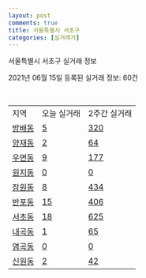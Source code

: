 ```yaml
---
layout: post
comments: true
title: 서울특별시 서초구
categories: [실거래가]
---
```


서울특별시 서초구 실거래 정보

2021년 06월 15일 등록된 실거래 정보: 60건

<script type="text/javascript">
  google.charts.load('current', {'packages':['corechart']});
  google.charts.setOnLoadCallback(drawChart);

  function drawChart() {
    var data = google.visualization.arrayToDataTable([['거래일', '매매', '전월세', '전매'], ['2021-03', 1, 3, 0], ['2021-04', 8, 5, 0], ['2021-05', 5, 15, 0], ['2021-06', 1, 1, 0], ['2021-02', 0, 3, 0]]);

    var options = {
      title: '최근 2개월간 거래량 추이',
      legend: { position: 'bottom' }
    };

    var chart = new google.visualization.LineChart(document.getElementById('columnchart_material'));
    chart.draw(data, (options));
  }
</script>

<div id="columnchart_material" style="width: 450px; margin-left: -35px"></div>
<br>
<table class="sortable">
  <tr>
    <td>지역</td>
    <td>오늘 실거래</td>
    <td>2주간 실거래</td>
  </tr>

  
  <tr class="item">
    <td><a href="1165010100.html">방배동</a></td>
    <td><a href="1165010100.html">5</a></td>
    <td><a href="1165010100.html">320</a></td>
  </tr>
    

  <tr class="item">
    <td><a href="1165010200.html">양재동</a></td>
    <td><a href="1165010200.html">2</a></td>
    <td><a href="1165010200.html">64</a></td>
  </tr>
    

  <tr class="item">
    <td><a href="1165010300.html">우면동</a></td>
    <td><a href="1165010300.html">9</a></td>
    <td><a href="1165010300.html">177</a></td>
  </tr>
    

  <tr class="item">
    <td><a href="1165010400.html">원지동</a></td>
    <td><a href="1165010400.html">0</a></td>
    <td><a href="1165010400.html">0</a></td>
  </tr>
    

  <tr class="item">
    <td><a href="1165010600.html">잠원동</a></td>
    <td><a href="1165010600.html">8</a></td>
    <td><a href="1165010600.html">434</a></td>
  </tr>
    

  <tr class="item">
    <td><a href="1165010700.html">반포동</a></td>
    <td><a href="1165010700.html">15</a></td>
    <td><a href="1165010700.html">406</a></td>
  </tr>
    

  <tr class="item">
    <td><a href="1165010800.html">서초동</a></td>
    <td><a href="1165010800.html">18</a></td>
    <td><a href="1165010800.html">625</a></td>
  </tr>
    

  <tr class="item">
    <td><a href="1165010900.html">내곡동</a></td>
    <td><a href="1165010900.html">1</a></td>
    <td><a href="1165010900.html">65</a></td>
  </tr>
    

  <tr class="item">
    <td><a href="1165011000.html">염곡동</a></td>
    <td><a href="1165011000.html">0</a></td>
    <td><a href="1165011000.html">0</a></td>
  </tr>
    

  <tr class="item">
    <td><a href="1165011100.html">신원동</a></td>
    <td><a href="1165011100.html">2</a></td>
    <td><a href="1165011100.html">42</a></td>
  </tr>
    


</table>


    